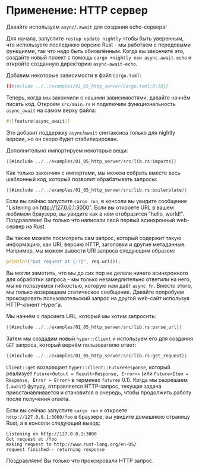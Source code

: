 # Применение: HTTP сервер

Давайте используем `async`/`.await` для создания echo-сервера!

Для начала, запустите `rustup update nightly` чтобы 
быть уверенным, что используете последнюю версию Rust - мы 
работаем с передовыми функциями, так что надо быть 
обновлённым. Когда вы закончите это, создайте новый проект с 
помощь `cargo +nightly new async-await-echo` и 
откройте созданную директорию `async-await-echo`.

Добавим некоторые зависимости в файл `Cargo.toml`:

```toml
{{#include ../../examples/01_05_http_server/Cargo.toml:9:18}}
```

Теперь, когда мы закончили с нашими зависимостями, давайте 
начнём писать код. Откроем `src/main.rs` и 
подключим функциональность `async_await` на самом 
верху файла:

```rust
#![feature(async_await)]
```

Это добавит поддержку `async`/`await`
синтаксиса только для nightly версии, но он скоро будет
стабилизирован.

Дополнительно импортируем некоторые вещи:

```rust
{{#include ../../examples/01_05_http_server/src/lib.rs:imports}}
```

Как только закончим с импортами, мы можем собрать вместе весь
шаблонный код, который позволит обрабатывать запросы:

```rust
{{#include ../../examples/01_05_http_server/src/lib.rs:boilerplate}}
```

Если вы сейчас запустите `cargo run`, в консоли вы 
увидите сообщение "Listening on http://127.0.0.1:3000". Если вы 
откроете URL в вашем любимом браузере, вы увидите как в нём 
отобразится "hello, world!". Поздравляем! Вы только что написали 
свой первый асинхронный web-сервер на Rust.

Вы также можете посмотреть сам запрос, который содержит такую 
информацию, как URI, версию HTTP, заголовки и другие 
метаданные. Например, мы можем вывести URI запроса 
следующим образом:

```rust
println!("Got request at {:?}", req.uri());
```

Вы могли заметить, что мы до сих пор не делали ничего 
асинхронного для обработки запроса - мы только незамедлительно 
ответили на него, мы не пользуемся гибкостью, которую нам даёт 
`async fn`. Вместо этого, мы только возвращаем 
статическое сообщение. Давайте попробуем проксировать 
пользовательский запрос на другой web-сайт используя 
HTTP-клиент Hyper'а.

Мы начнём с парсинга URL, который мы хотим запросить:

```rust
{{#include ../../examples/01_05_http_server/src/lib.rs:parse_url}}
```

Затем мы создадим новый `hyper::Client` и 
используем его для создания `GET` запроса, который 
вернём пользователю ответ:

```rust
{{#include ../../examples/01_05_http_server/src/lib.rs:get_request}}
```

`Client::get` возвращает
`hyper::client::FutureResponse`, который реализует
`Future<Output = Result<Response, Error>>`
(или `Future<Item = Response, Error = Error>` в
терминах `futures` 0.1). Когда мы разрешаем (`.await`)
футуру, отправляется HTTP-запрос, текущая задача
приостанавливается и становится в очередь, чтобы продолжить
работу после получения ответа.

Если вы сейчас запустите `cargo run` и откроете 
`http://127.0.0.1:3000/foo` в браузере, вы увидите 
домашнюю страницу Rust, а в консоли следующий вывод:

```
Listening on http://127.0.0.1:3000
Got request at /foo
making request to http://www.rust-lang.org/en-US/
request finished-- returning response
```

Поздравляем! Вы только что проксировали HTTP запрос.
